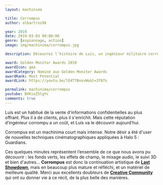 ```yaml
---
layout: machinima

title: Corrompus
author: albartros98

year: 2019
date: 2019-03-03 00:00:00
genre: [espionnage, action]
image: img/machinima/corrompus.jpg

description: Découvrez l'histoire de Luis, un ingénieur militaire corrompu qui va rapidement se trouver dans une situation qui le dépasse.

award: Golden Monitor Awards 2019
awardIcon: gma
awardCategory: Nominé aux Golden Monitor Awards
awardRank: Most Potential
awardLink: https://youtu.be/lE4T7BvovWo&t=3707s

permalink: machinima/corrompus
youtube: BVKioZ5lgYc
comments: true
---
```

Luis est un habitué de la vente d'informations confidentielles au plus offrant.
Plus il a de clients, plus il s'enrichit.
Mais cette réputation d’ingénieur corrompu a un coût, et Luis va le découvrir aujourd’hui.

Corrompus est un machinima court mais intense.
Notre désir a été d'user de nouvelles techniques cinématographiques appliquées à Halo 5 : Guardians. 

Ces quelques minutes représentent l’ensemble de ce que nous avons pu découvrir : les fonds verts, les effets de champ, le mixage audio, le suivi 3D et bien d'autres… 
**Corrompus** est donc la continuation artistique de **[Last Showdown](https://legipix.net/machinima/last-showdown)**, mais en beaucoup plus mature et réfléchi, et un matériel de meilleure qualité.
Merci aux excellents doubleurs de **[Creative Community](https://creativecommunity.fr/)** qui ont su donner vie à ce récit, de la plus belle des manières.
